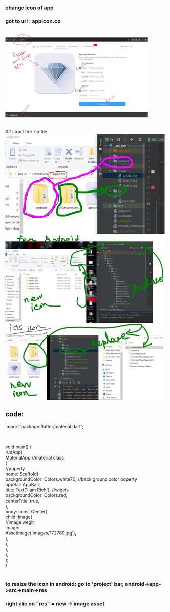 ### change icon of app

### got to url : appicon.co
<br>
<img width="450px" src= "icon generator.JPG"/> <br>
<br><br>
## stract the zip file 


<img width="" src= "place icon in project.JPG"/>
<img width="500px" src= "for android icon.JPG"/>

<img width="500px" src= "for ios icon.JPG"/>




<br>

##  code:<br>

import 'package:flutter/material.dart';

<br>
<br>
void main() {
<br>
  runApp(
<br>
    MaterialApp //material class
<br>
        (
<br>
//poperty
<br>
      home: Scaffold(
<br>
        backgroundColor: Colors.white70, //back ground color poperty
<br>
        appBar: AppBar(
<br>
          title: Text('i am Rich'), //wigets
<br>
          backgroundColor: Colors.red,
<br>
          centerTitle: true,
<br>
        ),
<br>
        body: const Center(
<br>
          child: Image(
<br>
                  //image wegit
<br>
            image:
<br>
                  AssetImage('images/172780.jpg'),
<br>
         ),
<br>
        ),
<br>
      ),
<br>
    ),
<br>
  );
<br>
}
<br>

<br>



### to resize the icon in android: go to 'project' bar, android->app->src->main->res
### right clic on "res" = new -> image asset 

